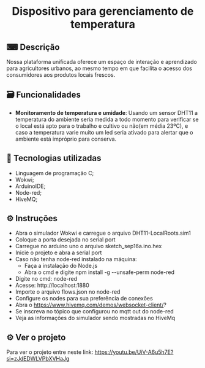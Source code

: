 <h1 align="center"> Dispositivo para gerenciamento de temperatura </h1>


## ⌨ Descrição  

Nossa plataforma unificada oferece um espaço de interação e aprendizado para agricultores urbanos, ao mesmo tempo em que facilita o acesso dos consumidores aos produtos locais frescos.

## 🗃 Funcionalidades
* <b>Monitoramento de temperatura e umidade</b>: Usando um sensor DHT11 a temperatura do ambiente seria medida a todo momento para verificar se o local está apto para o trabalho e cultivo ou não(em média 23ºC), e caso a temperatura varie muito um led seria ativado para alertar que o ambiente está impróprio para conserva.


 ## 🔗 Tecnologias utilizadas
 * Linguagem de programação C;
 * Wokwi;
 * ArduinoIDE;
 * Node-red;
 * HiveMQ;

 ## ⚙ Instruções
 * Abra o simulador Wokwi e carregue o arquivo DHT11-LocalRoots.sim1
 * Coloque a porta desejada no serial port
 * Carregue no arduino uno o arquivo sketch_sep16a.ino.hex
 * Inicie o projeto e abra a serial port
 * Caso não tenha node-red instalado na máquina:
   * Faça a instalação do Node.js
   * Abra o cmd e digite npm install -g --unsafe-perm node-red
 *  Digite no cmd: node-red
 *  Acesse: http://localhost:1880
 *  Importe o arquivo flows.json no node-red
 *  Configure os nodes para sua preferência de conexões
 *  Abra o https://www.hivemq.com/demos/websocket-client/?
 *  Se inscreva no tópico que configurou no mqtt out do node-red
 *  Veja as informações do simulador sendo mostradas no HiveMq
  


 ## ⚙ Ver o projeto
 Para ver o projeto entre neste link:
 https://youtu.be/UiV-A6u5h7E?si=zJdEDWLVPbXVHaJg
